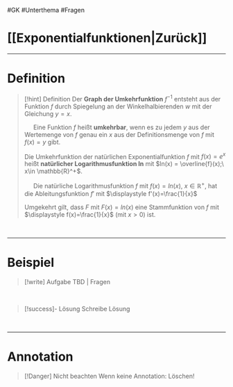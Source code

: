 #GK #Unterthema #Fragen 

# [[Exponentialfunktionen|Zurück]]

___
# Definition

>[!hint] Definition
>Der **Graph der Umkehrfunktion** $f^{-1}$ entsteht aus der Funktion $f$ durch Spiegelung an der Winkelhalbierenden $w$ mit der Gleichung $y=x$.
>
>$\quad$
>Eine Funktion $f$ heißt **umkehrbar**, wenn es zu jedem $y$ aus der Wertemenge von $f$ genau ein $x$ aus der Definitionsmenge von $f$ mit $f(x)=y$ gibt.
>
>Die Umkehrfunktion der natürlichen Exponentialfunktion $f$ mit $f(x)=e^{x}$ heißt **natürlicher Logarithmusfunktion ln** mit $ln(x) = \overline{f}(x);\ x\in \mathbb{R}^+$.
>
>$\quad$
>Die natürliche Logarithmusfunktion $f$ mit $f(x)=ln(x), \ x\in \mathbb{R}^{+}$, hat die Ableitungsfunktion $f'$ mit $\displaystyle f'(x)=\frac{1}{x}$
>
>Umgekehrt gilt, dass $F$ mit $F(x)=ln(x)$ eine Stammfunktion von $f$ mit $\displaystyle f(x)=\frac{1}{x}$ (mit $x>0$) ist.

<br>

___
# Beispiel

>[!write] Aufgabe
>TBD | Fragen

<br>

>[!success]- Lösung
>Schreibe Lösung

<br>

___
# Annotation

>[!Danger] Nicht beachten
>Wenn keine Annotation: Löschen!